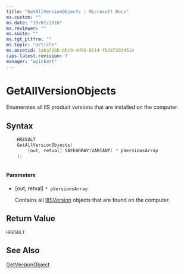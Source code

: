 ```yaml
---
title: "GetAllVersionObjects | Microsoft Docs"
ms.custom: ""
ms.date: "10/07/2016"
ms.reviewer: ""
ms.suite: ""
ms.tgt_pltfrm: ""
ms.topic: "article"
ms.assetid: 1a6a78bb-bbc9-4d93-8514-fb287203451e
caps.latest.revision: 7
manager: "wpickett"
---
```

# GetAllVersionObjects
Enumerates all IIS product versions that are installed on the computer.  
  
## Syntax  
  
```cpp  
    HRESULT  
    GetAllVersionObjects(  
        [out, retval] SAFEARRAY(VARIANT) * pVersionsArray  
    );  
  
```  
  
#### Parameters  
  
-   [out, retval] `* pVersionsArray`  
  
     Contains all [IIISVersion](../../\express-api-reference/iiisversion.md) objects that are found on the computer.  
  
## Return Value  
 `HRESULT`  
  
## See Also  
 [GetVersionObject](../../\express-api-reference/getversionobject.md)